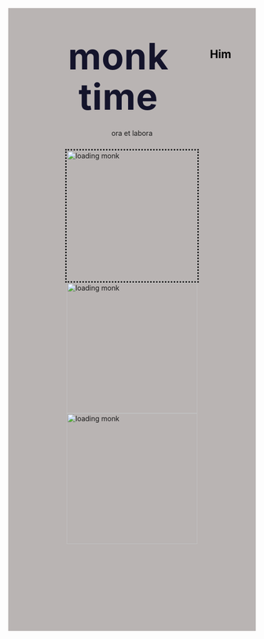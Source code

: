 <DOCTYPE html>
<html>
<body>
  <div class="header">
	<ul class="link">
  	<a id="him" class="link" href="https://en.wikipedia.org/wiki/Columbo_(character)" style="text-decoration: none;"><h2 class="site-nav_heading" style="color: black;">Him</h2></a>
	</ul>
  <div class="headerthree"></div>
  <div class="nav">
	<div class="numbertwo">
  	<div class="numberone">
    	<h1 class="title">monk time</h1>
      	<p class="subhead">ora et labora</p></div>
      	<img class="displayed" width="266" alt="loading monk" src="https://github.com/isisraphael/isisraphael.github.io/assets/145406506/3746efaa-03de-4d99-8b26-6a4cb151932e">
      	<img class="displayed2" width="266" alt="loading monk" src="https://github.com/isisraphael/isisraphael.github.io/assets/145406506/3746efaa-03de-4d99-8b26-6a4cb151932e">
      	<img class="displayed3"  width="266" alt="loading monk" src="https://github.com/isisraphael/isisraphael.github.io/assets/145406506/3746efaa-03de-4d99-8b26-6a4cb151932e">
<style>
  IMG.displayed {
	display: block;
	margin-left: auto;
	margin-right: auto;
	border-style: dotted;
}
IMG.displayed2 {
	display: block;
	margin-left: auto;
	margin-right: auto
  }
IMG.displayed3 {
	display: block;
	margin-left: auto;
	margin-right: auto
}
.body {
  color: #4e4b66;
  font-family:andalus;
  font-size: 18px;
  line-height: 1.667em;
}
.header {
  background-color: #b9b4b3;
  padding:24px;
  position: relative;
  margin-top: 0;
  max-width: 1000px;
  margin-left: auto;
  margin-right: auto;
}
.headerthree{
  justify-content: space-between;
  align-items: center;
  display: flex;
}
.link {
  margin-top: 0;
  padding-left: 0;
  list-style: none;
  font-weight: 600;
  display: flex;
  float: right;
  align-items: center;
  font-size: 15px;
  margin-right: 5%;
}
.link {
  padding: 30px 0;
  margin-left: 1.25em;
  display: inline-block;
  position: relative;
  padding: 12px 0 10px;
}
.nav {
  max-width: 1200px;
  margin-left: auto;
  margin-right: auto;
  padding-left: 24px;
  padding-right: 24px;
}
.headerthree{
justify-content: space-between;
  align-items: center;
  display: flex;
}
.numbertwo {
  margin-bottom: 53px;
  padding-top: 8%;
  padding-bottom: 100px;
}
.numberone {
  margin-bottom: 24px;
  max-width: 727px;
  margin-left: auto;
  margin-right: auto;
  padding-left: 24px;
  padding-right: 24px;
  text-align: center
}
.title {
  text-align: center;
  letter-spacing: .01em;
  font-size: 74px;
  font-weight: 700;
  line-height: 1.115em;
  margin-top: 0;
  margin-bottom: 24px;
  color: #14142b;
}
.subhead {
  max-width: 520px;
  margin-left: auto;
  margin-right: auto;
}
  margin-bottom: 12px;
  text-decoration: none;
  max-width: 100%;
  display: inline-block;
}

